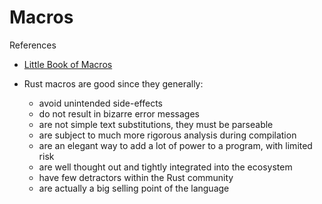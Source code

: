 # Macros

References

- [Little Book of Macros](https://danielkeep.github.io/tlborm/book/index.html)

- Rust macros are good since they generally:
    - avoid unintended side-effects
    - do not result in bizarre error messages
    - are not simple text substitutions, they must be parseable
    - are subject to much more rigorous analysis during compilation
    - are an elegant way to add a lot of power to a program, with limited risk
    - are well thought out and tightly integrated into the ecosystem 
    - have few detractors within the Rust community
    - are actually a big selling point of the language


